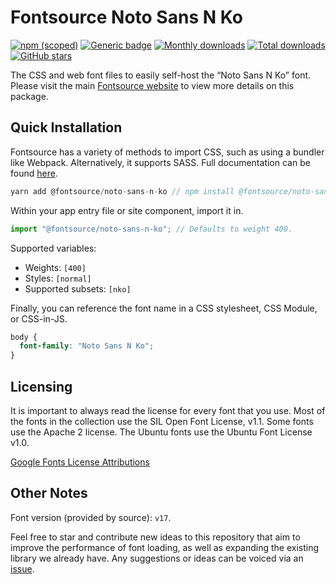 # Fontsource Noto Sans N Ko

[![npm (scoped)](https://img.shields.io/npm/v/@fontsource/noto-sans-n-ko?color=brightgreen)](https://www.npmjs.com/package/@fontsource/noto-sans-n-ko) [![Generic badge](https://img.shields.io/badge/fontsource-passing-brightgreen)](https://github.com/fontsource/fontsource) [![Monthly downloads](https://badgen.net/npm/dm/@fontsource/noto-sans-n-ko)](https://github.com/fontsource/fontsource) [![Total downloads](https://badgen.net/npm/dt/@fontsource/noto-sans-n-ko)](https://github.com/fontsource/fontsource) [![GitHub stars](https://img.shields.io/github/stars/fontsource/fontsource.svg?style=social&label=Star)](https://github.com/fontsource/fontsource/stargazers)

The CSS and web font files to easily self-host the “Noto Sans N Ko” font. Please visit the main [Fontsource website](https://fontsource.org/fonts/noto-sans-n-ko) to view more details on this package.

## Quick Installation

Fontsource has a variety of methods to import CSS, such as using a bundler like Webpack. Alternatively, it supports SASS. Full documentation can be found [here](https://fontsource.org/docs/introduction).

```javascript
yarn add @fontsource/noto-sans-n-ko // npm install @fontsource/noto-sans-n-ko
```

Within your app entry file or site component, import it in.

```javascript
import "@fontsource/noto-sans-n-ko"; // Defaults to weight 400.
```

Supported variables:

- Weights: `[400]`
- Styles: `[normal]`
- Supported subsets: `[nko]`

Finally, you can reference the font name in a CSS stylesheet, CSS Module, or CSS-in-JS.

```css
body {
  font-family: "Noto Sans N Ko";
}
```



## Licensing

It is important to always read the license for every font that you use.
Most of the fonts in the collection use the SIL Open Font License, v1.1. Some fonts use the Apache 2 license. The Ubuntu fonts use the Ubuntu Font License v1.0.

[Google Fonts License Attributions](https://fonts.google.com/attribution)

## Other Notes

Font version (provided by source): `v17`.

Feel free to star and contribute new ideas to this repository that aim to improve the performance of font loading, as well as expanding the existing library we already have. Any suggestions or ideas can be voiced via an [issue](https://github.com/fontsource/fontsource/issues).
